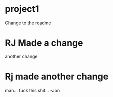 # project1

Change to the readme

RJ Made a change
=======

another change

Rj made another change
=======

man... fuck this shit... -Jon

